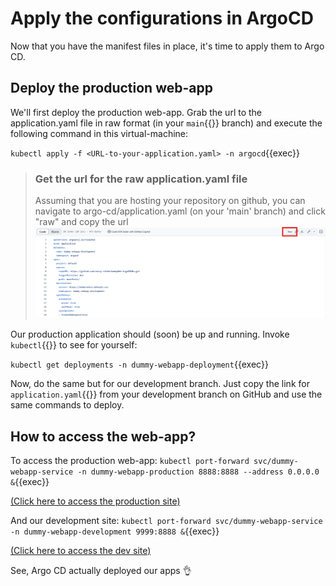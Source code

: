 # Apply the configurations in ArgoCD
Now that you have the manifest files in place, it's time to apply them to Argo CD.

## Deploy the production web-app
We'll first deploy the production web-app. Grab the url to the application.yaml file in raw format (in your `main`{{}} branch) and execute the following command in this virtual-machine:

`kubectl apply -f <URL-to-your-application.yaml> -n argocd`{{exec}}

> ### Get the url for the raw application.yaml file
>Assuming that you are hosting your repository on github, you can navigate to argo-cd/application.yaml (on your 'main' branch) and click "raw" and copy the url
><img src="./gitRawLink.png" style="width: 700px">

Our production application should (soon) be up and running. Invoke `kubectl`{{}} to see for yourself:

`kubectl get deployments -n dummy-webapp-deployment`{{exec}}

Now, do the same but for our development branch. Just copy the link for `application.yaml`{{}} from your development branch on GitHub and use the same commands to deploy.

## How to access the web-app?
To access the production web-app:
`kubectl port-forward svc/dummy-webapp-service -n dummy-webapp-production 8888:8888 --address 0.0.0.0 &`{{exec}}

[(Click here to access the production site)]({{TRAFFIC_HOST1_8888}})

And our development site:
`kubectl port-forward svc/dummy-webapp-service -n dummy-webapp-development 9999:8888 &`{{exec}}

[(Click here to access the dev site)]({{TRAFFIC_HOST1_9999}})

See, Argo CD actually deployed our apps 👌